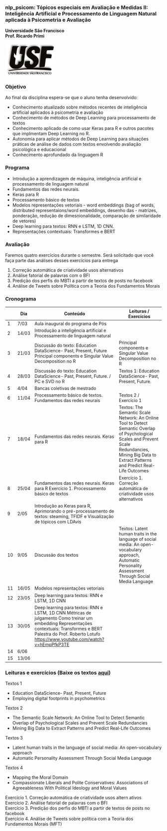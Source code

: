 ### nlp_psicom: Tópicos especiais em Avaliação e Medidas II: Inteligência Artificial e Processamento de Linguagem Natural aplicada à Psicometria e Avaliação

**Universidade São Francisco**  
**Prof. Ricardo Primi**

<img src="img/usf.jpg" width="160"/>

### Objetivo

Ao final da disciplina espera-se que o aluno tenha desenvolvido:

-   Conhecimento atualizado sobre métodos recentes de inteligência artificial aplicados à psicometria e avaliação  
-   Conhecimento de métodos de Deep Learning para processamento de textos  
-   Conhecimento aplicado de como usar Keras para R e outros pacotes que implmentam Deep Learning no R.  
-   Autonomia para aplicar métodos de Deep Learning para situações práticas de análise de dados com textos envolvendo avaliação psicológica e educacional  
-   Conhecimento aprofundado da linguagem R

### Programa

-   Introdução a aprendizagem de máquina, inteligência artificial e processamento de linguagem natural
-   Fundamentos das redes neurais.
-   Keras para R
-   Processamento básico de textos
-   Modelos representações vetoriais - word embeddings (bag of words, distributed representaions/word embeddings, desenho das - matrizes, ponderação, redução de dimesnionalidade, comparação de similaridade de vetores)
-   Deep learning para textos: RNN e LSTM, 1D CNN.
-   Representações contextuais: Transformes e BERT

### Avaliação

Faremos quatro exercícios durante o semestre. Será solicitado que você faça parte das análises desses exercícios para entrega

1.  Correção automática de criatividade usos alternativos
2.  Análise fatorial de palavras com o BFI
3.  Predição dos perfis do MBTI a partir de textos de posts no facebook
4.  Análise de Tweets sobre Política com a Teoria dos Fundamentos Morais

### Cronograma

|     | **Dia** | **Conteúdo**                                                                                                                                                                                                                 | **Leituras / Exercícios**                                                                                                                                                                                |
|---------------|----------------|---------------------------|---------------|
| 1   | 7/03    | Aula inaugural do programa de Pós                                                                                                                                                                                            |                                                                                                                                                                                                          |
| 2   | 14/03   | Introdução a inteligência artificial e Processamento de linguagem natural                                                                                                                                                    |                                                                                                                                                                                                          |
| 3   | 21/03   | Discussão do texto: Education DataScience- Past, Present, Future Principal components e Singular Value Decomposition no R                                                                                                    | Principal components e Singular Value Decomposition no R                                                                                                                                                 |
| 4   | 28/03   | Discussão do texto: Education DataScience- Past, Present, Future. / PC e SVD no R                                                                                                                                            | Textos 1: Education DataScience- Past, Present, Future.                                                                                                                                                  |
| 5   | 4/04    | Bancas coletivas de mestrado                                                                                                                                                                                                 |                                                                                                                                                                                                          |
| 6   | 11/04   | Processamento básico de textos. Fundamentos das redes neurais                                                                                                                                                                | Textos 2 / Exercício 1                                                                                                                                                                                   |
| 7   | 18/04   | Fundamentos das redes neurais. Keras para R                                                                                                                                                                                  | Textos: The Semantic Scale Network: An Online Tool to Detect Semantic Overlap of Psychological Scales and Prevent Scale Redundancies, Mining Big Data to Extract Patterns and Predict Real-Life Outcomes |
| 8   | 25/04   | Fundamentos das redes neurais. Keras para R Exercício 1. Processamento básico de textos                                                                                                                                      | Exercício 1. Correção automática de criatividade usos alternativos                                                                                                                                       |
| 9   | 2/05    | Introdução ao Keras para R, Aprimorando o pré-processamento de textos: steaming, TFIDF e Visualização de tópicos com LDAvis                                                                                                  |                                                                                                                                                                                                          |
| 10  | 9/05    | Discussão dos textos                                                                                                                                                                                                         | Textos: Latent human traits in the language of social media: An open-vocabulary approach, Automatic Personality Assessment Through Social Media Language                                                 |
| 11  | 16/05   | Modelos representações vetoriais                                                                                                                                                                                             |                                                                                                                                                                                                          |
| 12  | 23/05   | Deep learning para textos: RNN e LSTM, 1D CNN                                                                                                                                                                                |                                                                                                                                                                                                          |
| 13  | 30/05   | Deep learning para textos: RNN e LSTM, 1D CNN Métricas de julgamento Como treinar um embedding Representações contextuais: Transformes e BERT Palestra do Prof. Roberto Lotufo <https://www.youtube.com/watch?v=hEmpPfkP3TE> |                                                                                                                                                                                                          |
| 14  | 6/06    |                                                                                                                                                                                                                              |                                                                                                                                                                                                          |
| 15  | 13/06   |                                                                                                                                                                                                                              |                                                                                                                                                                                                          |

### Leituras e exercícios (Baixe os textos [aqui](http://www.labape.com.br/rprimi/ds/textos_nlp.zip))

Textos 1

-   Education DataScience- Past, Present, Future  
-   Employing digital footprints in psychometrics

Textos 2

-   The Semantic Scale Network: An Online Tool to Detect Semantic Overlap of Psychological Scales and Prevent Scale Redundancies  
-   Mining Big Data to Extract Patterns and Predict Real-Life Outcomes

Textos 3

-   Latent human traits in the language of social media: An open-vocabulary approach  
-   Automatic Personality Assessment Through Social Media Language

Textos 4

-   Mapping the Moral Domain  
-   Compassionate Liberals and Polite Conservatives: Associations of Agreeableness With Political Ideology and Moral Values

Exercício 1. Correção automática de criatividade usos altern ativos  
Exercício 2. Análise fatorial de palavras com o BFI  
Exercício 3. Predição dos perfis do MBTI a partir de textos de posts no facebook  
Exercício 4. Análise de Tweets sobre política com a Teoria dos Fundamentos Morais (MFT)
